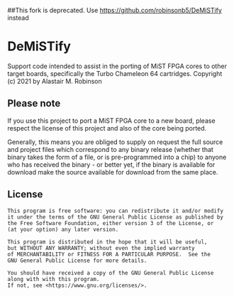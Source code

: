 ##This fork is deprecated. Use https://github.com/robinsonb5/DeMiSTify instead

# DeMiSTify
Support code intended to assist in the porting of MiST FPGA cores
to other target boards, specifically the Turbo Chameleon 64 cartridges.
Copyright (c) 2021 by Alastair M. Robinson

## Please note
If you use this project to port a MiST FPGA core to a new board, please
respect the license of this project and also of the core being ported.

Generally, this means you are obliged to supply on request the full
source and project files which correspond to any binary release (whether
that binary takes the form of a file, or is pre-programmed into a chip)
to anyone who has received the binary - or better yet, if the binary is
available for download make the source available for download from the
same place.

## License

    This program is free software: you can redistribute it and/or modify
    it under the terms of the GNU General Public License as published by
    the Free Software Foundation, either version 3 of the License, or
    (at your option) any later version.

	This program is distributed in the hope that it will be useful,
	but WITHOUT ANY WARRANTY; without even the implied warranty
	of MERCHANTABILITY or FITNESS FOR A PARTICULAR PURPOSE.  See the
	GNU General Public License for more details.

	You should have received a copy of the GNU General Public License
	along with with this program.
	If not, see <https://www.gnu.org/licenses/>.


